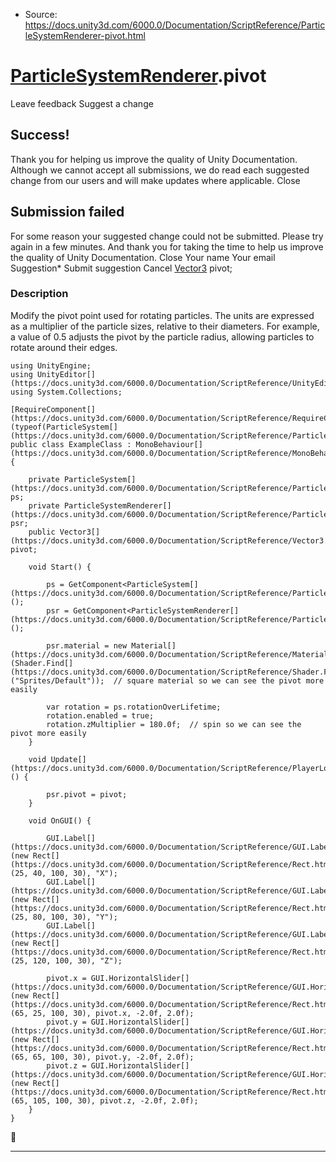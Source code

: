 * Source: https://docs.unity3d.com/6000.0/Documentation/ScriptReference/ParticleSystemRenderer-pivot.html

#  [ParticleSystemRenderer](https://docs.unity3d.com/6000.0/Documentation/ScriptReference/ParticleSystemRenderer.html).pivot
Leave feedback
Suggest a change
## Success!
Thank you for helping us improve the quality of Unity Documentation. Although we cannot accept all submissions, we do read each suggested change from our users and will make updates where applicable.
Close
## Submission failed
For some reason your suggested change could not be submitted. Please <a>try again</a> in a few minutes. And thank you for taking the time to help us improve the quality of Unity Documentation.
Close
Your name Your email Suggestion* Submit suggestion
Cancel
[Vector3](https://docs.unity3d.com/6000.0/Documentation/ScriptReference/Vector3.html) pivot; 
### Description
Modify the pivot point used for rotating particles.
The units are expressed as a multiplier of the particle sizes, relative to their diameters. For example, a value of 0.5 adjusts the pivot by the particle radius, allowing particles to rotate around their edges.
```
using UnityEngine;
using UnityEditor[](https://docs.unity3d.com/6000.0/Documentation/ScriptReference/UnityEditor.html);
using System.Collections;  
  
[RequireComponent[](https://docs.unity3d.com/6000.0/Documentation/ScriptReference/RequireComponent.html)(typeof(ParticleSystem[](https://docs.unity3d.com/6000.0/Documentation/ScriptReference/ParticleSystem.html)))]
public class ExampleClass : MonoBehaviour[](https://docs.unity3d.com/6000.0/Documentation/ScriptReference/MonoBehaviour.html) {  
  
    private ParticleSystem[](https://docs.unity3d.com/6000.0/Documentation/ScriptReference/ParticleSystem.html) ps;
    private ParticleSystemRenderer[](https://docs.unity3d.com/6000.0/Documentation/ScriptReference/ParticleSystemRenderer.html) psr;
    public Vector3[](https://docs.unity3d.com/6000.0/Documentation/ScriptReference/Vector3.html) pivot;  
  
    void Start() {  
  
        ps = GetComponent<ParticleSystem[](https://docs.unity3d.com/6000.0/Documentation/ScriptReference/ParticleSystem.html)>();
        psr = GetComponent<ParticleSystemRenderer[](https://docs.unity3d.com/6000.0/Documentation/ScriptReference/ParticleSystemRenderer.html)>();  
  
        psr.material = new Material[](https://docs.unity3d.com/6000.0/Documentation/ScriptReference/Material.html)(Shader.Find[](https://docs.unity3d.com/6000.0/Documentation/ScriptReference/Shader.Find.html)("Sprites/Default"));  // square material so we can see the pivot more easily  
  
        var rotation = ps.rotationOverLifetime;
        rotation.enabled = true;
        rotation.zMultiplier = 180.0f;  // spin so we can see the pivot more easily
    }  
  
    void Update[](https://docs.unity3d.com/6000.0/Documentation/ScriptReference/PlayerLoop.Update.html)() {  
  
        psr.pivot = pivot;
    }  
  
    void OnGUI() {  
  
        GUI.Label[](https://docs.unity3d.com/6000.0/Documentation/ScriptReference/GUI.Label.html)(new Rect[](https://docs.unity3d.com/6000.0/Documentation/ScriptReference/Rect.html)(25, 40, 100, 30), "X");
        GUI.Label[](https://docs.unity3d.com/6000.0/Documentation/ScriptReference/GUI.Label.html)(new Rect[](https://docs.unity3d.com/6000.0/Documentation/ScriptReference/Rect.html)(25, 80, 100, 30), "Y");
        GUI.Label[](https://docs.unity3d.com/6000.0/Documentation/ScriptReference/GUI.Label.html)(new Rect[](https://docs.unity3d.com/6000.0/Documentation/ScriptReference/Rect.html)(25, 120, 100, 30), "Z");  
  
        pivot.x = GUI.HorizontalSlider[](https://docs.unity3d.com/6000.0/Documentation/ScriptReference/GUI.HorizontalSlider.html)(new Rect[](https://docs.unity3d.com/6000.0/Documentation/ScriptReference/Rect.html)(65, 25, 100, 30), pivot.x, -2.0f, 2.0f);
        pivot.y = GUI.HorizontalSlider[](https://docs.unity3d.com/6000.0/Documentation/ScriptReference/GUI.HorizontalSlider.html)(new Rect[](https://docs.unity3d.com/6000.0/Documentation/ScriptReference/Rect.html)(65, 65, 100, 30), pivot.y, -2.0f, 2.0f);
        pivot.z = GUI.HorizontalSlider[](https://docs.unity3d.com/6000.0/Documentation/ScriptReference/GUI.HorizontalSlider.html)(new Rect[](https://docs.unity3d.com/6000.0/Documentation/ScriptReference/Rect.html)(65, 105, 100, 30), pivot.z, -2.0f, 2.0f);
    }
}

```

* * *
